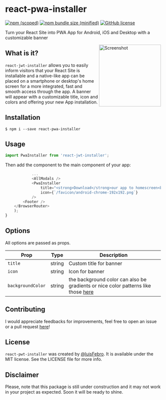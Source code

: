 # react-pwa-installer
[![npm (scoped)](https://img.shields.io/npm/v/react-pwa-installer.svg)](https://www.npmjs.com/package/react-pwa-installer)
[![npm bundle size (minified)](https://img.shields.io/bundlephobia/min/react-pwa-installer.svg)](https://www.npmjs.com/package/react-pwa-installer)
[![GitHub license](https://img.shields.io/github/license/luisFebro/react-pwa-installer)](https://github.com/luisFebro/react-pwa-installer)


Turn your React Site into PWA App for Android, iOS and Desktop with a customizable banner

<img src="screenshot.jpeg" align="right" title="Screenshot" width="200px">

## What is it?

`react-jwt-installer` allows you to easily inform visitors that your React Site is installable and a native-like app can be placed on a smartphone or desktop's home screen for a more integrated, fast and smooth access through the app. A banner will appear with a customizable title, icon and colors and offering your new App installation.

## Installation

```shell
$ npm i --save react-pwa-installer
```

## Usage

```javascript
import PwaInstaller from 'react-jwt-installer';
```

Then add the component to the main component of your app:

```js
            ...
            <AllModals />
            <PwaInstaller
                title="<strong>Download</strong>our app to homescreen<br />and have a faster access experience"
                icon={`/favicon/android-chrome-192x192.png`}
            />
        <Footer />
    </BrowserRouter>
    );
}
```

## Options

All options are passed as props.

| Prop                     | Type     | Description                      |
| ------------------------ | -------- | -------------------------------- |
| `title`                 | string   | Custom title for banner          |
| `icon`                  | string   | Icon for banner                  |
| `backgroundColor`                  | string   | the background color can also be gradients or nice color patterns like those [here](https://gradienta.io)                  |

## Contributing

I would appreciate feedbacks for improvements, feel free to open an issue or a pull request [here](https://github.com/luisFebro/react-pwa-installer/pulls)!

## License

`react-pwt-installer` was created by [@luisFebro](https://github.com/luisFebro). It is available under the MIT license. See the LICENSE file for more info.

## Disclaimer

Please, note that this package is still under construction and it may not work in your project as expected. Soon it will be ready to shine.